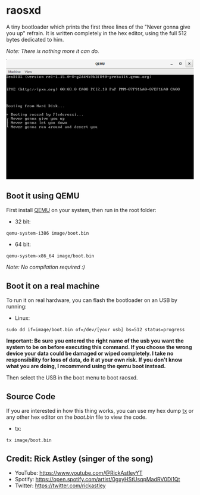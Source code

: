 # raosxd
A tiny bootloader which prints the first three lines of the "Never gonna give you up" refrain.
It is written completely in the hex editor, using the full 512 bytes dedicated to him.

*Note: There is nothing more it can do.*

![Alt Text](https://github.com/Flederossi/raosxd/blob/main/assets/screenshot.png)

## Boot it using QEMU
First install [QEMU](https://www.qemu.org) on your system, then run in the root folder:

- 32 bit: 
```
qemu-system-i386 image/boot.bin
```
- 64 bit:
```
qemu-system-x86_64 image/boot.bin
```

*Note: No compilation required :)*

## Boot it on a real machine
To run it on real hardware, you can flash the bootloader on an USB by running:

- Linux: 
```
sudo dd if=image/boot.bin of=/dev/[your usb] bs=512 status=progress
```

**Important: Be sure you entered the right name of the usb you want the system to be on before executing this command. If you choose the wrong device your data could be damaged or wiped completely. I take no responsibility for loss of data, do it at your own risk. If you don't know what you are doing, I recommend using the qemu boot instead.**

Then select the USB in the boot menu to boot raosxd.

## Source Code
If you are interested in how this thing works, you can use my hex dump [tx](https://github.com/Flederossi/tx) or any other hex editor on the *boot.bin* file to view the code.

- tx:
```
tx image/boot.bin
```

## Credit: Rick Astley (singer of the song)
- YouTube: https://www.youtube.com/@RickAstleyYT
- Spotify: https://open.spotify.com/artist/0gxyHStUsqpMadRV0Di1Qt
- Twitter: https://twitter.com/rickastley
